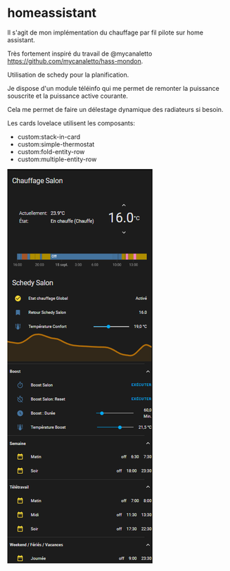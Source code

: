 # homeassistant

Il s'agit de mon implémentation du chauffage par fil pilote sur home assistant.

Très fortement inspiré du travail de @mycanaletto https://github.com/mycanaletto/hass-mondon.

Utilisation de schedy pour la planification.

Je dispose d'un module téléinfo qui me permet de remonter la puissance souscrite et la puissance active courante.

Cela me permet de faire un délestage dynamique des radiateurs si besoin.

Les cards lovelace utilisent les composants:
- custom:stack-in-card
- custom:simple-thermostat
- custom:fold-entity-row
- custom:multiple-entity-row

![lovelace](https://github.com/lokidata/homeassistant/blob/23089727f569a4ffb0ece4a9bd2f61f72b69178c/lovelace/heating_card_example.png)